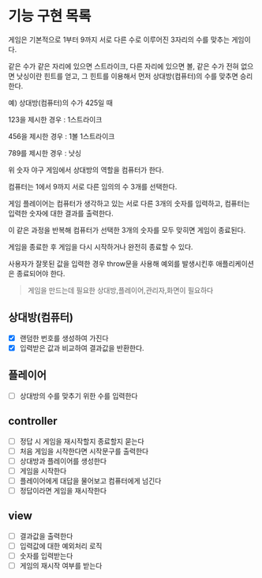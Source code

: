 # 기능 구현 목록

게임은
기본적으로 1부터 9까지 서로 다른 수로 이루어진 3자리의 수를 맞추는 게임이다.

같은 수가 같은 자리에 있으면 스트라이크, 다른 자리에 있으면 볼, 같은 수가 전혀 없으면 낫싱이란 힌트를 얻고, 그 힌트를 이용해서 먼저 상대방(컴퓨터)의 수를 맞추면 승리한다.

예) 상대방(컴퓨터)의 수가 425일 때

123을 제시한 경우 : 1스트라이크

456을 제시한 경우 : 1볼 1스트라이크

789를 제시한 경우 : 낫싱

위 숫자 야구 게임에서 상대방의 역할을 컴퓨터가 한다.

컴퓨터는 1에서 9까지 서로 다른 임의의 수 3개를 선택한다.

게임 플레이어는 컴퓨터가 생각하고 있는 서로 다른 3개의 숫자를 입력하고, 컴퓨터는 입력한 숫자에 대한 결과를 출력한다.

이 같은 과정을 반복해 컴퓨터가 선택한 3개의 숫자를 모두 맞히면 게임이 종료된다.

게임을 종료한 후 게임을 다시 시작하거나 완전히 종료할 수 있다.

사용자가 잘못된 값을 입력한 경우 throw문을 사용해 예외를 발생시킨후 애플리케이션은 종료되어야 한다.

> 게임을 만드는데 필요한 상대방,플레이어,관리자,화면이 필요하다

## 상대방(컴퓨터)

- [x] 랜덤한 번호를 생성하여 가진다
- [x] 입력받은 값과 비교하여 결과값을 반환한다.

## 플레이어

- [ ] 상대방의 수를 맞추기 위한 수를 입력한다

## controller

- [ ] 정답 시 게임을 재시작할지 종료할지 묻는다
- [ ] 처음 게임을 시작한다면 시작문구를 출력한다
- [ ] 상대방과 플레이어를 생성한다
- [ ] 게임을 시작한다
- [ ] 플레이어에게 대답을 물어보고 컴퓨터에게 넘긴다
- [ ] 정답이라면 게임을 재시작한다

## view

- [ ] 결과값을 출력한다
- [ ] 입력값에 대한 예외처리 로직
- [ ] 숫자를 입력받는다
- [ ] 게임의 재시작 여부를 받는다
